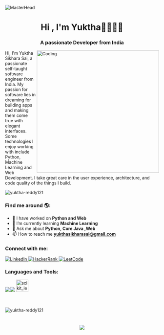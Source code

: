 ![MasterHead](https://as1.ftcdn.net/v2/jpg/05/31/11/06/1000_F_531110602_TW2qZp7FpbSyTaFyNOT9MvYXHtTF5OPm.jpg)

<h1 align="center">Hi , I'm Yuktha👋👩🏾‍💻</h1>
<h3 align="center">A passionate Developer from India</h3>
<img align="right" alt="Coding" width="400" src="https://t4.ftcdn.net/jpg/06/01/29/15/240_F_601291561_gZSshy6s6ALh89eso6NGlhvB6zFkA0on.jpg">
<p>Hi, I'm Yuktha Sikhara Sai, a passionate self-taught software engineer from India. My passion for software lies in dreaming for building apps and making them come true with elegant interfaces. Some technologies I enjoy working with include Python, Machine Learning and Web Development. I take great care in the user experience, architecture, and code quality of the things I build.

</p>
<p align="left"> <img src="https://komarev.com/ghpvc/?username=yuktha-reddy121&label=Profile%20views&color=0e75b6&style=flat" alt="yuktha-reddy121" /> </p>
<h3 >Find me around 🌎:</h3>

- 🔭 I have worked on **Python and Web**<br>
- 🌱 I’m currently learning **Machine Learning**<br>
- 💬 Ask me about **Python, Core Java ,Web**<br>
- 📫 How to reach me **yukthasikharasai@gmail.com**<br>


<h3 align="left">Connect with me:</h3>

<p align="left">
 <a href="https://www.linkedin.com/in/yuktha-sikhara-sai-42754321b/?lipi=urn%3Ali%3Apage%3Ad_flagship3_feed%3BFzex0G%2FhQguWV2tEEyH7%2Fg%3D%3D">
            <img src="https://img.shields.io/badge/LinkedIn-Profile-blue?style=flat&logo=linkedin&logoColor=white" alt="LinkedIn">
        </a>
        <a href="https://www.hackerrank.com/yukthasikharasai">
            <img src="https://img.shields.io/badge/HackerRank-Profile-success?style=flat&logo=hackerrank&logoColor=white" alt="HackerRank">
        </a>
        <a href="https://leetcode.com/YUKTHA_SIKHARA_SAI/">
            <img src="https://img.shields.io/badge/LeetCode-Profile-orange?style=flat&logo=leetcode&logoColor=white" alt="LeetCode">
        </a>
    </div>
</p>
<h3 align="left">Languages and Tools:</h3>
<div align="left">
    <img src="https://skillicons.dev/icons?i=github,python,javascript,c,java" /><img src="https://skillicons.dev/icons?i=mysql,html,css,vscode,git" /> <a href="https://scikit-learn.org/" target="_blank" rel="noreferrer"> <img src="https://upload.wikimedia.org/wikipedia/commons/0/05/Scikit_learn_logo_small.svg" alt="scikit_learn" width="40" height="40"/> </a>
</div>
<br><br>
<p><img align="center" src="https://github-readme-stats.vercel.app/api/top-langs?username=yuktha-reddy121&show_icons=true&locale=en&layout=compact" alt="yuktha-reddy121" /></p>
<h1 align="center">
    <img src="https://readme-typing-svg.herokuapp.com/?font=Righteous&size=35&center=true&vCenter=true&width=500&height=70&duration=4000&lines=Thanks+for+visiting!+✌️;" />
</h1>
